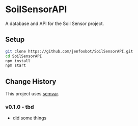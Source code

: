 # SoilSensorAPI

A database and API for the Soil Sensor project.

## Setup

```bash
git clone https://github.com/jenfoxbot/SoilSensorAPI.git
cd SoilSensorAPI
npm install
npm start
```

## Change History

This project uses [semvar](http://semvar.org/).

### v0.1.0 - tbd

* did some things
